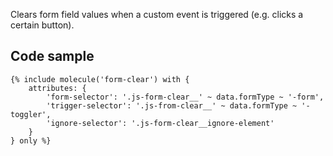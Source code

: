 Clears form field values when a custom event is triggered (e.g. clicks a certain button).

## Code sample

```
{% include molecule('form-clear') with {
    attributes: {
        'form-selector': '.js-form-clear__' ~ data.formType ~ '-form',
        'trigger-selector': '.js-from-clear__' ~ data.formType ~ '-toggler',
        'ignore-selector': '.js-form-clear__ignore-element'
    }
} only %}
```
